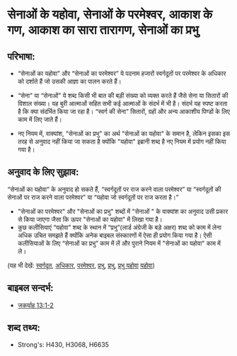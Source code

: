 # सेनाओं के यहोवा, सेनाओं के परमेश्‍वर, आकाश के गण, आकाश का सारा तारागण, सेनाओं का प्रभु #

## परिभाषा: ##

* “सेनाओं का यहोवा” और “सेनाओं का परमेश्वर” ये पदनाम हजारों स्वर्गदूतों पर परमेश्वर के अधिकार को दर्शाते हैं जो उसकी आज्ञा का पालन करते हैं।

* “सेना” या “सेनाओं” ये शब्द किसी भी बात की बड़ी संख्या को व्यक्त करते हैं जैसे सेना या सितारों की विशाल संख्या। यह बुरी आत्माओं सहित सभी कई आत्माओं के संदर्भ में भी है। संदर्भ यह स्पष्ट करता है कि क्या संदर्भित किया जा रहा है। “स्वर्ग की सेना” सितारों, ग्रहों और अन्य आकाशीय पिण्डों के लिए काम में लिए जाते हैं।
* नए नियम में, वाक्यांश, "सेनाओं का प्रभु" का अर्थ "सेनाओं का यहोवा" के समान है, लेकिन इसका इस तरह से अनुवाद नहीं किया जा सकता है क्योंकि "यहोवा" इब्रानी शब्द है नए नियम में प्रयोग नहीं किया गया है।

## अनुवाद के लिए सुझाव: ##

“सेनाओं का यहोवा” के अनुवाद हो सकते हैं, “स्वर्गदूतों पर राज करने वाला परमेश्वर” या “स्वर्गदूतों की सेनाओं पर राज करने वाला परमेश्वर” या “यहोवा जो स्वर्गदूतों पर राज करता है।”

* "सेनाओं का परमेश्वर" और "सेनाओं का प्रभु" शब्दों में "सेनाओं " के वाक्यांश का अनुवाद उसी प्रकार से किया जाएगा जैसा कि ऊपर "सेनाओं का यहोवा" में लिखा गया है।
* कुछ कलीसियाएं “यहोवा” शब्द के स्थान में “प्रभु”(लार्ड अंग्रेजी के बड़े अक्षर) शब्द को काम में लेना अधिक उचित समझते हैं क्योंकि अनेक बाइबल संस्कारणों में ऐसा ही प्रयोग किया गया है। ऐसी कलीसियाओं के लिए “सेनाओं का प्रभु” काम में लें और पुराने नियम में "सेनाओं का यहोवा" काम में ले।

(यह भी देखें: [स्वर्गदूत](../kt/angel.md), [अधिकार](../kt/authority.md), [परमेश्वर](../kt/god.md), [प्रभु](../kt/lord.md), [प्रभु](../kt/lordgod.md), [प्रभु यहोवा](../kt/lordyahweh.md) [यहोवा](../kt/yahweh.md))

## बाइबल सन्दर्भ: ##

* [जकर्याह 13:1-2](rc://en/tn/help/zec/13/01)


## शब्द तथ्य: ##

* Strong's: H430, H3068, H6635

